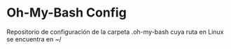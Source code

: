 # Oh-My-Bash Config

Repositorio de configuración de la carpeta .oh-my-bash cuya ruta en Linux se encuentra en ~/
